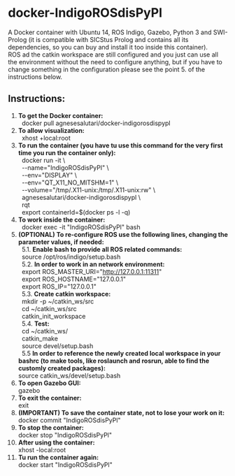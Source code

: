 # docker-IndigoROSdisPyPl
A Docker container with Ubuntu 14, ROS Indigo, Gazebo, Python 3 and SWI-Prolog (it is compatible with SICStus Prolog and contains all its dependencies, so you can buy and install it too inside this container). \
ROS ad the catkin workspace are still configured and you just can use all the environment without the need to configure anything, but if you have to change something in the configuration please see the point 5. of the instructions below.

## Instructions:
1.  **To get the Docker container:** \
        &nbsp; docker pull agnesesalutari/docker-indigorosdispypl
2.  **To allow visualization:** \
        &nbsp; xhost +local:root
3.  **To run the container (you have tu use this command for the very first time you run the container only):** \
        &nbsp; docker run -it \\ \
        &nbsp; --name="IndigoROSdisPyPl" \\ \
        &nbsp; --env="DISPLAY" \\ \
        &nbsp; --env="QT_X11_NO_MITSHM=1" \\ \
        &nbsp; --volume="/tmp/.X11-unix:/tmp/.X11-unix:rw" \\ \
        &nbsp; agnesesalutari/docker-indigorosdispypl \\ \
        &nbsp; rqt \
        &nbsp; export containerId=$(docker ps -l -q)
 4.  **To work inside the container:** \
        &nbsp; docker exec -it "IndigoROSdisPyPl" bash
 5.  **(OPTIONAL) To re-configure ROS use the following lines, changing the parameter values, if needed:** \
    &nbsp; 5.1. **Enable bash to provide all ROS related commands:** \
        &nbsp; source /opt/ros/indigo/setup.bash \
    &nbsp; 5.2. **In order to work in an network environment:**\
        &nbsp; export ROS_MASTER_URI="http://127.0.0.1:11311" \
        &nbsp; export ROS_HOSTNAME="127.0.0.1" \
        &nbsp; export ROS_IP="127.0.0.1" \
    &nbsp; 5.3. **Create catkin workspace:** \
        &nbsp; mkdir -p ~/catkin_ws/src \
        &nbsp; cd ~/catkin_ws/src \
        &nbsp; catkin_init_workspace \
    &nbsp; 5.4. **Test:** \
        &nbsp; cd ~/catkin_ws/ \
        &nbsp; catkin_make \
        &nbsp; source devel/setup.bash \
    &nbsp; 5.5 **In order to reference the newly created local workspace in your bashrc (to make tools, like roslaunch and rosrun, able to find the customly created packages):** \
         source catkin_ws/devel/setup.bash
 6.  **To open Gazebo GUI:** \
    gazebo
 7. **To exit the container:** \
    exit
 8.  **(IMPORTANT) To save the container state, not to lose your work on it:** \
    docker commit "IndigoROSdisPyPl"
 9.  **To stop the container:** \
    docker stop "IndigoROSdisPyPl"
 10.  **After using the container:** \
    xhost -local:root
 11.  **Tu run the container again:** \
    docker start "IndigoROSdisPyPl"
